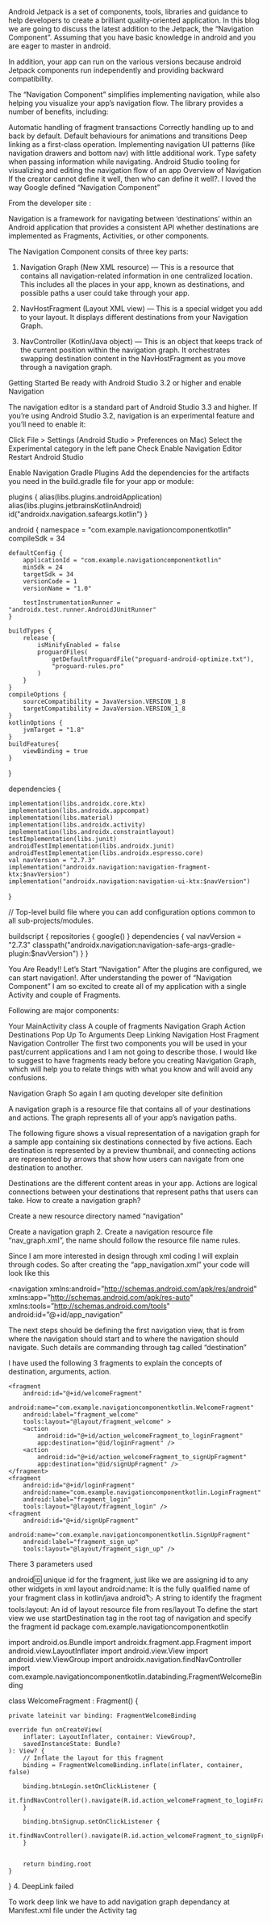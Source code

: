 Android Jetpack is a set of components, tools, libraries and guidance to help developers to create a brilliant quality-oriented application. In this blog we are going to discuss the latest addition to the Jetpack, the “Navigation Component”. Assuming that you have basic knowledge in android and you are eager to master in android.


In addition, your app can run on the various versions because android Jetpack components run independently and providing backward compatibility.

The “Navigation Component” simplifies implementing navigation, while also helping you visualize your app’s navigation flow. The library provides a number of benefits, including:

Automatic handling of fragment transactions
Correctly handling up to and back by default.
Default behaviours for animations and transitions
Deep linking as a first-class operation.
Implementing navigation UI patterns (like navigation drawers and bottom nav) with little additional work.
Type safety when passing information while navigating.
Android Studio tooling for visualizing and editing the navigation flow of an app
Overview of Navigation
If the creator cannot define it well, then who can define it well?. I loved the way Google defined “Navigation Component”

From the developer site :

Navigation is a framework for navigating between ‘destinations’ within an Android application that provides a consistent API whether destinations are implemented as Fragments, Activities, or other components.

The Navigation Component consits of three key parts:


1. Navigation Graph (New XML resource) — This is a resource that contains all navigation-related information in one centralized location. This includes all the places in your app, known as destinations, and possible paths a user could take through your app.

2. NavHostFragment (Layout XML view) — This is a special widget you add to your layout. It displays different destinations from your Navigation Graph.

3. NavController (Kotlin/Java object) — This is an object that keeps track of the current position within the navigation graph. It orchestrates swapping destination content in the NavHostFragment as you move through a navigation graph.

Getting Started
Be ready with Android Studio 3.2 or higher and enable Navigation

The navigation editor is a standard part of Android Studio 3.3 and higher. If you’re using Android Studio 3.2, navigation is an experimental feature and you’ll need to enable it:

Click File > Settings (Android Studio > Preferences on Mac)
Select the Experimental category in the left pane
Check Enable Navigation Editor
Restart Android Studio

Enable Navigation
Gradle Plugins
Add the dependencies for the artifacts you need in the build.gradle file for your app or module:


plugins {
    alias(libs.plugins.androidApplication)
    alias(libs.plugins.jetbrainsKotlinAndroid)
    id("androidx.navigation.safeargs.kotlin")
}

android {
    namespace = "com.example.navigationcomponentkotlin"
    compileSdk = 34

    defaultConfig {
        applicationId = "com.example.navigationcomponentkotlin"
        minSdk = 24
        targetSdk = 34
        versionCode = 1
        versionName = "1.0"

        testInstrumentationRunner = "androidx.test.runner.AndroidJUnitRunner"
    }

    buildTypes {
        release {
            isMinifyEnabled = false
            proguardFiles(
                getDefaultProguardFile("proguard-android-optimize.txt"),
                "proguard-rules.pro"
            )
        }
    }
    compileOptions {
        sourceCompatibility = JavaVersion.VERSION_1_8
        targetCompatibility = JavaVersion.VERSION_1_8
    }
    kotlinOptions {
        jvmTarget = "1.8"
    }
    buildFeatures{
        viewBinding = true
    }
}

dependencies {

    implementation(libs.androidx.core.ktx)
    implementation(libs.androidx.appcompat)
    implementation(libs.material)
    implementation(libs.androidx.activity)
    implementation(libs.androidx.constraintlayout)
    testImplementation(libs.junit)
    androidTestImplementation(libs.androidx.junit)
    androidTestImplementation(libs.androidx.espresso.core)
    val navVersion = "2.7.3"
    implementation("androidx.navigation:navigation-fragment-ktx:$navVersion")
    implementation("androidx.navigation:navigation-ui-ktx:$navVersion")
}


// Top-level build file where you can add configuration options common to all sub-projects/modules.

buildscript {
    repositories {
        google()
    }
    dependencies {
        val navVersion = "2.7.3"
        classpath("androidx.navigation:navigation-safe-args-gradle-plugin:$navVersion")
    }
}

You Are Ready!! Let’s Start “Navigation”
After the plugins are configured, we can start navigation!. After understanding the power of “Navigation Component” I am so excited to create all of my application with a single Activity and couple of Fragments.

Following are major components:

Your MainActivity class
A couple of fragments
Navigation Graph
Action
Destinations
Pop Up To
Arguments
Deep Linking
Navigation Host Fragment
Navigation Controller
The first two components you will be used in your past/current applications and I am not going to describe those. I would like to suggest to have fragments ready before you creating Navigation Graph, which will help you to relate things with what you know and will avoid any confusions.

Navigation Graph
So again I am quoting developer site definition

A navigation graph is a resource file that contains all of your destinations and actions. The graph represents all of your app’s navigation paths.

The following figure shows a visual representation of a navigation graph for a sample app containing six destinations connected by five actions. Each destination is represented by a preview thumbnail, and connecting actions are represented by arrows that show how users can navigate from one destination to another.


Destinations are the different content areas in your app.
Actions are logical connections between your destinations that represent paths that users can take.
How to create a navigation graph?

Create a new resource directory named “navigation”

Create a navigation graph
2. Create a navigation resource file “nav_graph.xml”, the name should follow the resource file name rules.


Since I am more interested in design through xml coding I will explain through codes. So after creating the “app_navigation.xml” your code will look like this


<?xml version=”1.0" encoding=”utf-8"?>
<navigation xmlns:android=”http://schemas.android.com/apk/res/android"
 xmlns:app=”http://schemas.android.com/apk/res-auto"
 xmlns:tools=”http://schemas.android.com/tools"
 android:id=”@+id/app_navigation”
 >
</navigation>
The next steps should be defining the first navigation view, that is from where the navigation should start and to where the navigation should navigate. Such details are commanding through tag called “destination”

I have used the following 3 fragments to explain the concepts of destination, arguments, action.

<?xml version="1.0" encoding="utf-8"?>
<navigation xmlns:android="http://schemas.android.com/apk/res/android"
    xmlns:app="http://schemas.android.com/apk/res-auto"
    xmlns:tools="http://schemas.android.com/tools"
    android:id="@+id/nav_graph"
    app:startDestination="@id/welcomeFragment">

    <fragment
        android:id="@+id/welcomeFragment"
        android:name="com.example.navigationcomponentkotlin.WelcomeFragment"
        android:label="fragment_welcome"
        tools:layout="@layout/fragment_welcome" >
        <action
            android:id="@+id/action_welcomeFragment_to_loginFragment"
            app:destination="@id/loginFragment" />
        <action
            android:id="@+id/action_welcomeFragment_to_signUpFragment"
            app:destination="@id/signUpFragment" />
    </fragment>
    <fragment
        android:id="@+id/loginFragment"
        android:name="com.example.navigationcomponentkotlin.LoginFragment"
        android:label="fragment_login"
        tools:layout="@layout/fragment_login" />
    <fragment
        android:id="@+id/signUpFragment"
        android:name="com.example.navigationcomponentkotlin.SignUpFragment"
        android:label="fragment_sign_up"
        tools:layout="@layout/fragment_sign_up" />
</navigation>
There 3 parameters used

android:id: unique id for the fragment, just like we are assigning id to any other widgets in xml layout
android:name: It is the fully qualified name of your fragment class in kotlin/java
android:label: A string to identify the fragment
tools:layout: An id of layout resource file from res/layout
To define the start view we use startDestination tag in the root tag of navigation and specify the fragment id
package com.example.navigationcomponentkotlin

import android.os.Bundle
import androidx.fragment.app.Fragment
import android.view.LayoutInflater
import android.view.View
import android.view.ViewGroup
import androidx.navigation.findNavController
import com.example.navigationcomponentkotlin.databinding.FragmentWelcomeBinding


class WelcomeFragment : Fragment() {

    private lateinit var binding: FragmentWelcomeBinding

    override fun onCreateView(
        inflater: LayoutInflater, container: ViewGroup?,
        savedInstanceState: Bundle?
    ): View? {
        // Inflate the layout for this fragment
        binding = FragmentWelcomeBinding.inflate(inflater, container, false)

        binding.btnLogin.setOnClickListener {
            it.findNavController().navigate(R.id.action_welcomeFragment_to_loginFragment)
        }

        binding.btnSignup.setOnClickListener {
            it.findNavController().navigate(R.id.action_welcomeFragment_to_signUpFragment)
        }


        return binding.root
    }


}
4. DeepLink failed

To work deep link we have to add navigation graph dependancy at Manifest.xml file under the Activity tag

